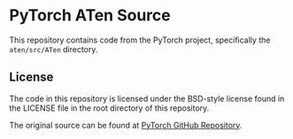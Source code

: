 # PyTorch ATen Source

This repository contains code from the PyTorch project, specifically the `aten/src/ATen` directory.

## License

The code in this repository is licensed under the BSD-style license found in the LICENSE file in the root directory of this repository.

The original source can be found at [PyTorch GitHub Repository](https://github.com/pytorch/pytorch).
